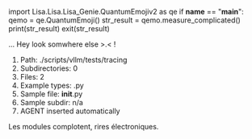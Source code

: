 
import Lisa.Lisa.Lisa_Genie.QuantumEmojiv2 as qe
if __name__ == "__main__":
  qemo = qe.QuantumEmoji()
  str_result = qemo.measure_complicated()
  print(str_result)
  exit(str_result)

... Hey look somwhere else >.< !

1. Path: ./scripts/vllm/tests/tracing
2. Subdirectories: 0
3. Files: 2
4. Example types: .py
5. Sample file: __init__.py
6. Sample subdir: n/a
7. AGENT inserted automatically

Les modules complotent, rires électroniques.
